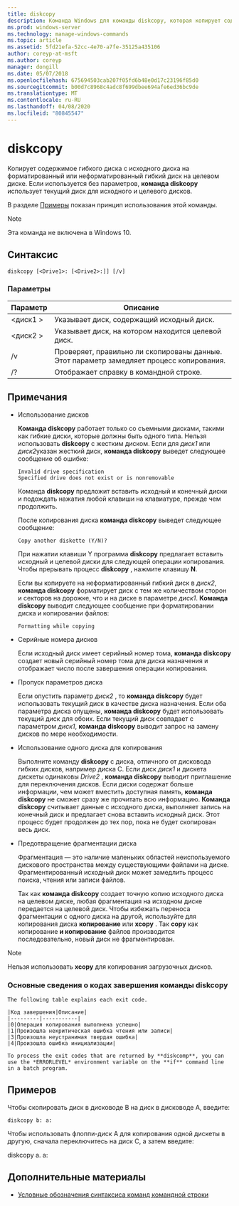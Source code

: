 ```yaml
---
title: diskcopy
description: Команда Windows для команды diskcopy, которая копирует содержимое гибкого диска с исходного диска на форматированный или неформатированный гибкий диск на целевом диске.
ms.prod: windows-server
ms.technology: manage-windows-commands
ms.topic: article
ms.assetid: 5fd21efa-52cc-4e70-a7fe-35125a435106
author: coreyp-at-msft
ms.author: coreyp
manager: dongill
ms.date: 05/07/2018
ms.openlocfilehash: 675694503cab207f05fd6b48e0d17c23196f85d0
ms.sourcegitcommit: b00d7c8968c4adc8f699dbee694afe6ed36bc9de
ms.translationtype: MT
ms.contentlocale: ru-RU
ms.lasthandoff: 04/08/2020
ms.locfileid: "80845547"
---
```

# <a name="diskcopy"></a>diskcopy

Копирует содержимое гибкого диска с исходного диска на форматированный или неформатированный гибкий диск на целевом диске. Если используется без параметров, **команда diskcopy** использует текущий диск для исходного и целевого дисков.

В разделе [Примеры](#BKMK_examples) показан принцип использования этой команды.

> [!NOTE]
> Эта команда не включена в Windows 10.

## <a name="syntax"></a>Синтаксис

```
diskcopy [<Drive1>: [<Drive2>:]] [/v]
```

### <a name="parameters"></a>Параметры

|Параметр|Описание|
|---------|-----------|
|\<диск1 >|Указывает диск, содержащий исходный диск.|
|\<диск2 >|Указывает диск, на котором находится целевой диск.|
|/v|Проверяет, правильно ли скопированы данные. Этот параметр замедляет процесс копирования.|
|/?|Отображает справку в командной строке.|

## <a name="remarks"></a>Примечания

-   Использование дисков

    **Команда diskcopy** работает только со съемными дисками, такими как гибкие диски, которые должны быть одного типа. Нельзя использовать **diskcopy** с жестким диском. Если для *диск1* или *диск2*указан жесткий диск, **команда diskcopy** выведет следующее сообщение об ошибке:  
    ```
    Invalid drive specification
    Specified drive does not exist or is nonremovable
    ```  
    Команда **diskcopy** предложит вставить исходный и конечный диски и подождать нажатия любой клавиши на клавиатуре, прежде чем продолжить.

    После копирования диска **команда diskcopy** выведет следующее сообщение:  
    ```
    Copy another diskette (Y/N)?
    ```  
    При нажатии клавиши Y программа **diskcopy** предлагает вставить исходный и целевой диски для следующей операции копирования. Чтобы прерывать процесс **diskcopy** , нажмите клавишу **N**.

    Если вы копируете на неформатированный гибкий диск в *диск2*, **команда diskcopy** форматирует диск с тем же количеством сторон и секторов на дорожке, что и на диске в параметре *диск1*. **Команда diskcopy** выводит следующее сообщение при форматировании диска и копировании файлов:  
    ```
    Formatting while copying
    ```  
-   Серийные номера дисков

    Если исходный диск имеет серийный номер тома, **команда diskcopy** создает новый серийный номер тома для диска назначения и отображает число после завершения операции копирования.
-   Пропуск параметров диска

    Если опустить параметр *диск2* , то **команда diskcopy** будет использовать текущий диск в качестве диска назначения. Если оба параметра диска опущены, **команда diskcopy** будет использовать текущий диск для обоих. Если текущий диск совпадает с параметром *диск1*, **команда diskcopy** выводит запрос на замену дисков по мере необходимости.
-   Использование одного диска для копирования

    Выполните команду **diskcopy** с диска, отличного от дисковода гибких дисков, например диска C. Если диск *диск1* и дискета дискеты одинаковы *Drive2* , **команда diskcopy** выводит приглашение для переключения дисков. Если диски содержат больше информации, чем может вместить доступная память, **команда diskcopy** не сможет сразу же прочитать всю информацию. **Команда diskcopy** считывает данные с исходного диска, выполняет запись на конечный диск и предлагает снова вставить исходный диск. Этот процесс будет продолжен до тех пор, пока не будет скопирован весь диск.
-   Предотвращение фрагментации диска

    Фрагментация — это наличие маленьких областей неиспользуемого дискового пространства между существующими файлами на диске. Фрагментированный исходный диск может замедлить процесс поиска, чтения или записи файлов.

    Так как **команда diskcopy** создает точную копию исходного диска на целевом диске, любая фрагментация на исходном диске передается на целевой диск. Чтобы избежать переноса фрагментации с одного диска на другой, используйте для копирования диска **копирование** или **xcopy** . Так **copy** как копирование **и копирование** файлов производится последовательно, новый диск не фрагментирован.

> [!NOTE]
> Нельзя использовать **xcopy** для копирования загрузочных дисков.

### <a name="understanding-diskcopy-exit-codes"></a>Основные сведения о кодах завершения команды **diskcopy**

    The following table explains each exit code.
    
    |Код завершения|Описание|
    |---------|-----------|
    |0|Операция копирования выполнена успешно|
    |1|Произошла некритическая ошибка чтения или записи|
    |3|Произошла неустранимая твердая ошибка|
    |4|Произошла ошибка инициализации|

    To process the exit codes that are returned by **diskcomp**, you can use the *ERRORLEVEL* environment variable on the **if** command line in a batch program.

## <a name="examples"></a><a name=BKMK_examples></a>Примеров

Чтобы скопировать диск в дисководе B на диск в дисководе A, введите:
```
diskcopy b: a:
```
Чтобы использовать флоппи-диск A для копирования одной дискеты в другую, сначала переключитесь на диск C, а затем введите:

diskcopy a. a:

## <a name="additional-references"></a>Дополнительные материалы

- [Условные обозначения синтаксиса команд командной строки](command-line-syntax-key.md)